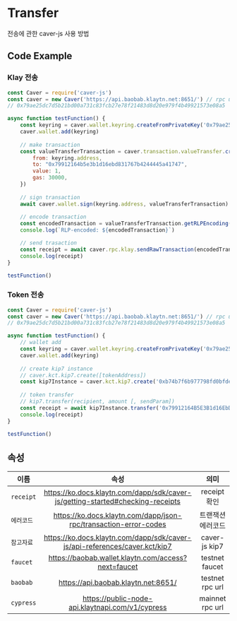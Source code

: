 # Transfer 
 전송에 관한 caver-js 사용 방법

## Code Example
### Klay 전송
``` javascript
const Caver = require('caver-js')
const caver = new Caver('https://api.baobab.klaytn.net:8651/') // rpc url
// 0x79ae25dc7d5b21bd00a731c83fcb27e78f21483d8d20e979f4b49921573e08a5

async function testFunction() {
    const keyring = caver.wallet.keyring.createFromPrivateKey('0x79ae25dc7d5b21bd00a731c83fcb27e78f21483d8d20e979f4b49921573e08a5')
    caver.wallet.add(keyring)
    
    // make transaction
    const valueTransferTransaction = caver.transaction.valueTransfer.create({
        from: keyring.address,
        to: "0x79912164b5e3b1d16ebd831767b4244445a41747",
        value: 1,
        gas: 30000,
    })
    
    // sign transaction
    await caver.wallet.sign(keyring.address, valueTransferTransaction)
    
    // encode transaction
    const encodedTransaction = valueTransferTransaction.getRLPEncoding()
    console.log(`RLP-encoded: ${encodedTransaction}`)

    // send trasaction
    const receipt = await caver.rpc.klay.sendRawTransaction(encodedTransaction)
    console.log(receipt)
}

testFunction()
```

### Token 전송
```javascript
const Caver = require('caver-js')
const caver = new Caver('https://api.baobab.klaytn.net:8651/') // rpc url
// 0x79ae25dc7d5b21bd00a731c83fcb27e78f21483d8d20e979f4b49921573e08a5

async function testFunction() {
    // wallet add
    const keyring = caver.wallet.keyring.createFromPrivateKey('0x79ae25dc7d5b21bd00a731c83fcb27e78f21483d8d20e979f4b49921573e08a5')
    caver.wallet.add(keyring)
    
    // create kip7 instance
    // caver.kct.kip7.create([tokenAddress])
    const kip7Instance = caver.kct.kip7.create('0xb74b7f6b977798fd0bfdea0242ddf58540b55429')
    
    // token transfer
    // kip7.transfer(recipient, amount [, sendParam])
    const receipt = await kip7Instance.transfer('0x79912164B5E3B1d16EbD831767b4244445a41747', 1, { from: '0x14b5c52f2e37dcd76509e917ffe7043f37d30b19'})
    console.log(receipt)
}

testFunction()
```

## 속성
이름 | 속성 | 의미
--- | :---: | :---:
`receipt` | https://ko.docs.klaytn.com/dapp/sdk/caver-js/getting-started#checking-receipts | receipt 확인
`에러코드` | https://ko.docs.klaytn.com/dapp/json-rpc/transaction-error-codes | 트랜잭션 에러코드
`참고자료` | https://ko.docs.klaytn.com/dapp/sdk/caver-js/api-references/caver.kct/kip7 | caver-js kip7
`faucet` | https://baobab.wallet.klaytn.com/access?next=faucet | testnet faucet
`baobab` | https://api.baobab.klaytn.net:8651/ | testnet rpc url
`cypress` | https://public-node-api.klaytnapi.com/v1/cypress | mainnet rpc url
